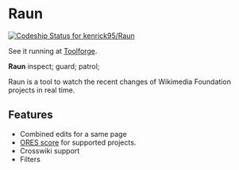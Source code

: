 Raun
====

[![Codeship Status for kenrick95/Raun](https://app.codeship.com/projects/cad13e30-62c1-0137-c8c0-4a6df6554575/status?branch=master)](https://app.codeship.com/projects/344440)

See it running at [Toolforge](https://tools.wmflabs.org/raun/).

**Raun** inspect; guard; patrol;

Raun is a tool to watch the recent changes of Wikimedia Foundation projects in real time.

## Features
* Combined edits for a same page
* [ORES score](https://meta.wikimedia.org/wiki/Research:Revision_scoring_as_a_service#Objective_revision_evaluation_service_.28ORES.29) for supported projects.
* Crosswiki support
* Filters
